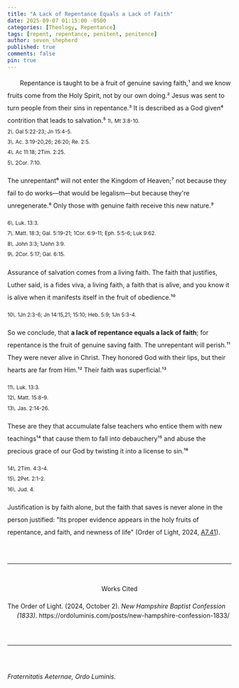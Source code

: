 ```yaml
---
title: "A Lack of Repentance Equals a Lack of Faith"
date: 2025-09-07 01:15:00 -0500
categories: [Theology, Repentance]
tags: [repent, repentance, penitent, penitence]
author: seven_shepherd
published: true
comments: false
pin: true
---
```


<style>
/* in your main CSS (e.g. assets/css/style.css) */
.references {
  padding: 0;
  margin: 0;
}

.references li {
  list-style: none;
  margin-bottom: 1em;           /* space between entries */
  padding-left: 1.5em;          /* amount of hanging indent */
  text-indent: -1.5em;          /* pulls first line back */
  line-height: 1.5;             /* nicer readability */
}

p.titles {
  text-align:center;
  margin-top: 0;
  margin-bottom: 0;
}

body {
  line-height: 2;
}
</style>


<p style="text-indent:2em;">
Repentance is taught to be a fruit of genuine saving faith,¹ and we know fruits come from the Holy Spirit, not by our own doing.² Jesus was sent to turn people from their sins in repentance.³ It is described as a God given⁴ contrition that leads to salvation.⁵

<small>
1\. Mt 3:8-10.<br>
2\. Gal 5:22-23; Jn 15:4-5.<br>
3\. Ac. 3:19-20,26; 26:20; Re. 2:5.<br>
4\. Ac 11:18; 2Tim. 2:25.<br>
5\. 2Cor. 7:10.
</small>

The unrepentant⁶ will not enter the Kingdom of Heaven;⁷ not because they fail to do works&mdash;that would be legalism&mdash;but because they're unregenerate.⁸ Only those with genuine faith receive this new nature.⁹

<small>
6\. Luk. 13:3.<br>
7\. Matt. 18:3; Gal. 5:19-21; 1Cor. 6:9-11; Eph. 5:5-6; Luk 9:62.<br>
8\. John 3:3; 1John 3:9.<br>
9\. 2Cor. 5:17; Gal. 6:15.
</small>

Assurance of salvation comes from a living faith. The faith that justifies, Luther said, is a fides viva, a living faith, a faith that is alive, and you know it is alive when it manifests itself in the fruit of obedience.¹⁰

<small>
10\. 1Jn 2:3-6; Jn 14:15,21; 15:10; Heb. 5:9; 1Jn 5:3-4.
</small>

So we conclude, that <strong>a lack of repentance equals a lack of faith</strong>; for repentance is the fruit of genuine saving faith. The unrepentant will perish.¹¹ They were never alive in Christ. They honored God with their lips, but their hearts are far from Him.¹² Their faith was superficial.¹³

<small>
11\. Luk. 13:3.<br>
12\. Matt. 15:8-9.<br>
13\. Jas. 2:14-26.
</small>

These are they that accumulate false teachers who entice them with new teachings¹⁴ that cause them to fall into debauchery¹⁵ and abuse the precious grace of our God by twisting it into a license to sin.¹⁶

<small>
14\. 2Tim. 4:3-4.<br>
15\. 2Pet. 2:1-2.<br>
16\. Jud. 4.
</small>

Justification is by faith alone, but the faith that saves is never alone in the person justified: "Its proper evidence appears in the holy fruits of repentance, and faith, and newness of life" (Order of Light, 2024, <a href="https://ordoluminis.com/posts/new-hampshire-confession-1833/#grace-in-regeneration">A7.41</a>).
</p>

<br>
<hr>
<br>

<div style="text-align:center;">Works Cited</div>

<span></span>

<ul class="references">
<li>The Order of Light. (2024, October 2). <em>New Hampshire Baptist Confession (1833)</em>. https://ordoluminis.com/posts/new-hampshire-confession-1833/</li>
</ul>

<br>
<hr>
<br>

<span style="font-style:italic;">Fraternitatis Aeternae, Ordo Luminis.</span>
